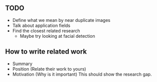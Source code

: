 ## TODO
- Define what we mean by near duplicate images
- Talk about application fields
- Find the closest related research
	- Maybe try looking at facial detection
## How to write related work
- Summary
- Position (Relate their work to yours)
- Motivation (Why is it important)
This should show the research gap.